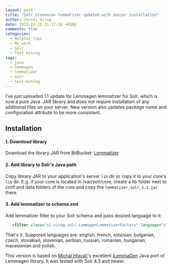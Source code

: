 ```yaml
---
layout: post
title: "Solr slovenian lemmatizer updated with easier installation"
author: Jernej Virag
date: 2013-12-15 21:17:26 +0100
comments: true
categories:
  - Helpful tips
  - My work
  - Solr
  - Text mining
tags:
  - java
  - lemmagen
  - lemmatizer
  - solr
  - text mining
---
```

I've just uploaded 1.1 update for Lemmagen lemmatizer for Solr, which is now a pure Java .JAR library and does not require installation of any additional files on your server. 
New version also updates package name and configuration attribute to be more consistent.

## Installation

#### 1. Download library

Download the library JAR from BitBucket: [Lemmatizer][1]

#### 2. Add library to Solr's Java path

Copy library JAR to your application's server `lib` dir or copy it to your core's `lib` dir.  E.g. if your core is located in /var/solr/core, create a lib folder next to conf and data folders of the core and copy the `lemmatizer_solr_1.1.jar` there.

#### 3. Add lemmatizer to schema.xml

Add lemmatizer filter to your Solr schema and pass desired language to it:

``` xml
   <filter class="si.virag.solr.LemmagenLemmatizerFactory" language="slovenian" />
```

That's it. Suppored languages are: english, french, estonian, bulgarian, czech, slovakian, slovenian, serbian, russian, romanian, hungarian, macedonian and polish.

This version is based on [Michal Hlaváč][3]'s excellent [jLemmaGen][2] Java port of Lemmagen library. It was tested with Solr 4.3 and newer.

  [1]: https://bitbucket.org/mavrik/slovene_lemmatizer/downloads/lemmatizer_solr_1.1.jar 
  [2]: https://bitbucket.org/hlavki/jlemmagen
  [3]: http://blog.hlavki.eu/